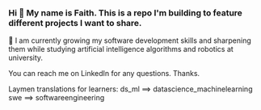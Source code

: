 ### Hi 👋 My name is Faith. This is a repo I'm building to feature different projects I want to share.

🌱 I am currently growing my software development skills and sharpening them while studying artificial intelligence algorithms and robotics at university. 

You can reach me on LinkedIn for any questions. Thanks. 

Laymen translations for learners: 
ds_ml ==> datascience_machinelearning 
swe ==> softwareengineering

<!--
**faithdennis/faithdennis** is a ✨ _special_ ✨ repository because its `README.md` (this file) appears on your GitHub profile.

Here are some ideas to get you started:

- 🔭 I’m currently working on ...
- 🌱 I’m currently learning ...
- 👯 I’m looking to collaborate on ...
- 🤔 I’m looking for help with ...
- 💬 Ask me about ...
- 📫 How to reach me: ...
- 😄 Pronouns: ...
- ⚡ Fun fact: ...
-->
